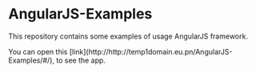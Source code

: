 <h1> AngularJS-Examples </h1>
<p>This repository contains some examples of usage AngularJS framework. </p>
 You can open this [link](http://http://temp1domain.eu.pn/AngularJS-Examples/#/), to see the app.  
